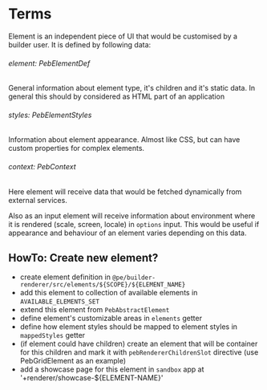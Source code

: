 # Terms
Element is an independent piece of UI that would be customised by a builder 
user. It is defined by following data: 

###### element: PebElementDef 
General information about element type, it's children and it's static data. 
In general this should by considered as HTML part of an application 

###### styles: PebElementStyles 
Information about element appearance. Almost like CSS, but can have custom 
properties for complex elements.

###### context: PebContext
Here element will receive data that would be fetched dynamically from external
services.


Also as an input element will receive information about environment where it is 
rendered (scale, screen, locale) in `options` input. This would be useful if 
appearance and behaviour of an element varies depending on this data.  


## HowTo: Create new element?

* create element definition in `@pe/builder-renderer/src/elements/${SCOPE}/${ELEMENT_NAME}`
* add this element to collection of available elements in `AVAILABLE_ELEMENTS_SET`
* extend this element from `PebAbstractElement`
* define element's customizable areas in `elements` getter
* define how element styles should be mapped to element styles in `mappedStyles` getter
* (if element could have children) create an element that will be container for this children and mark it 
with `pebRendererChildrenSlot` directive (use PebGridElement as an example)
* add a showcase page for this element in `sandbox` app at '+renderer/showcase-${ELEMENT-NAME}'

 
